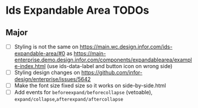 # Ids Expandable Area TODOs

## Major

- [ ] Styling is not the same on https://main.wc.design.infor.com/ids-expandable-area/#0 as https://main-enterprise.demo.design.infor.com/components/expandablearea/example-index.html (use ids-data-label and button icon on wrong side)
- [ ] Styling design changes on https://github.com/infor-design/enterprise/issues/5642
- [ ] Make the font size fixed size so it works on side-by-side.html
- [ ] Add events for `beforeexpand/beforecollapse` (vetoable), `expand/collapse`,`afterexpand/aftercollapse`
